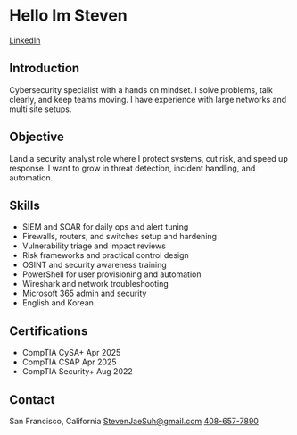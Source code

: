 # Hello Im Steven

[LinkedIn](https://www.linkedin.com/in/stevenjaesuh/)

## Introduction

Cybersecurity specialist with a hands on mindset. I solve problems, talk clearly, and keep teams moving. I have experience with large networks and multi site setups.

## Objective

Land a security analyst role where I protect systems, cut risk, and speed up response. I want to grow in threat detection, incident handling, and automation.

## Skills

* SIEM and SOAR for daily ops and alert tuning
* Firewalls, routers, and switches setup and hardening
* Vulnerability triage and impact reviews
* Risk frameworks and practical control design
* OSINT and security awareness training
* PowerShell for user provisioning and automation
* Wireshark and network troubleshooting
* Microsoft 365 admin and security
* English and Korean

## Certifications

* CompTIA CySA+ Apr 2025
* CompTIA CSAP Apr 2025
* CompTIA Security+ Aug 2022

## Contact

San Francisco, California
[StevenJaeSuh@gmail.com](mailto:StevenJaeSuh@gmail.com)
[408-657-7890](tel:+14086577890)

